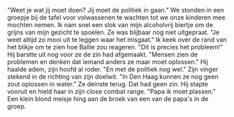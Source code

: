 "Weet je wat jij moet doen? Jij moet de politiek in gaan." We stonden in een groepje bij de tafel voor volwassenen te wachten tot we onze kinderen mee mochten nemen. Ik nam snel een slok van mijn alcoholvrij biertje om de grijns van mijn gezicht te spoelen. Ze was blijbaar nog niet uitgepraat. "Je weet altijd zo mooi uit te leggen waar het misgaat." Ik keek over de rand van het blikje om te zien hoe Ballie zou reageren. "Dit is precies het probleem!" Hij barstte uit nog voor ze de zin had afgemaakt. "Mensen zien de problemen en denken dat iemand anders ze maar moet oplossen." Hij haalde adem, zijn hoofd al roder. "En met de politiek nog wel." Zijn vinger stekend in de richting van zijn doelwit. "In Den Haag kunnen ze nog geen zout oplossen in water." Ze deinste terug. Dat had geen zin. Hij stapte vooruit en hield haar in zijn close combat range. "Papa ik moet plassen." Een klein blond meisje hing aan de broek van een van de papa's in de groep.  

 
